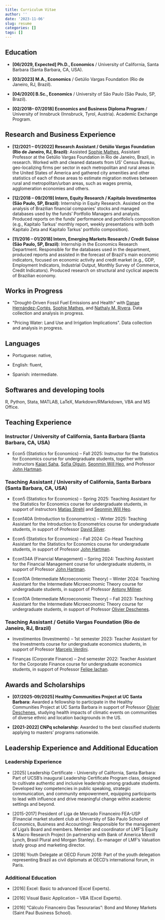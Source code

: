 ```yaml
---
title: Curriculum Vitae
author: ''
date: '2023-11-06'
slug: resume
categories: []
tags: []
---
```


## Education

-   **[06/2029, Expected] Ph.D., Economics** / University of California, Santa Barbara (Santa Barbara, CA, USA). 

-   **[03/2023] M.A., Economics** / Getúlio Vargas Foundation (Rio de Janeiro, RJ, Brazil).

-   **[04/2020] B.Sc., Economics** / University of São Paulo (São Paulo, SP, Brazil).

-   **[02/2018– 07/2018] Economics and Business Diploma Program** / University of Innsbruck (Innsbruck, Tyrol, Austria). Academic Exchange Program.

## Research and Business Experience

-   **[12/2021 – 01/2022] Research Assistant / Getúlio Vargas Foundation (Rio de Janeiro, RJ, Brazil)**: Assisted [Sophie Mathes](https://sophie-mathes.com), Assistant Professor at the Getúlio Vargas Foundation in Rio de Janeiro, Brazil, in research. Worked with and cleaned datasets from US’ Census Bureau, geo-localizing firms per sector in each metropolitan and rural areas in the United States of America and gathered city amenities and other statistics of each of those areas to estimate migration motives between rural and metropolitan/urban areas, such as wages premia, agglomeration economies and others.

-   **[12/2018 – 09/2019] Intern, Equity Research / Kapitalo Investimentos (São Paulo, SP, Brazil)**: Internship in Equity Research. Assisted on the analysis of Brazilian financial companies’ stocks and managed databases used by the funds’ Portfolio Managers and analysts. Produced reports on the funds’ performance and portfolio’s composition (e.g., Kapitalo Tarkus’ monthly report, weekly presentations with both Kapitalo Zeta and Kapitalo Tarkus’ portfolio composition).

-   **[11/2016 – 01/2018] Intern, Emerging Markets Research / Credit Suisse (São Paulo, SP, Brazil)**: Internship in the Economics Research Department. Responsible for the databases used in the department, produced reports and assisted in the forecast of Brazil's main economic indicators, focused on economic activity and credit market (e.g., GDP, Employment Indicators, Industrial Output, Monthly Survey of Commerce, Credit Indicators). Produced research on structural and cyclical aspects of Brazilian economy.

## Works in Progress


- "Drought-Driven Fossil Fuel Emissions and Health" with [Danae Hernández-Cortés](https://hernandezcortes.github.io), [Sophie Mathes](https://sophie-mathes.com), and [Nathaly M. Rivera](https://nathalyrivera.com). Data collection and analysis in progress.

- "Pricing Water: Land Use and Irrigation Implications". Data collection and analysis in progress.

## Languages

-   Portuguese: native,

-   English: fluent,

-   Spanish: intermediate.

## Softwares and developing tools

R, Python, Stata, MATLAB, LaTeX, Markdown/RMarkdown, VBA and MS Office.

## Teaching Experience

### Instructor / University of California, Santa Barbara (Santa Barbara, CA, USA)

-   Econ5 (Statistics for Economics) – Fall 2025: Instructor for the Statistics for Economics course for undergraduate students, together with instructors [Kajari Saha](https://econ.ucsb.edu/people/students/kajari-saha), [Sofia Olguin](https://econ.ucsb.edu/people/students/sofia-olguin), [Seonmin Will Heo](https://swheo.com), and Professor [John Hartman](https://econ.ucsb.edu/%7Ehartman/).

### Teaching Assistant / University of California, Santa Barbara (Santa Barbara, CA, USA)

-   Econ5 (Statistics for Economics) – Spring 2025: Teaching Assistant for the Statistics for Economics course for undergraduate students, in support of instructors [Matias Strehl](https://econ.ucsb.edu/people/students/matias-strehl-pessina) and [Seonmin Will Heo](https://swheo.com).

-   Econ140A (Introduction to Econometrics) – Winter 2025: Teaching Assistant for the Introduction to Econometrics course for undergraduate students, in support of Professor [David Silver](https://sites.google.com/site/silverdw/).

-   Econ5 (Statistics for Economics) – Fall 2024: Co-Head Teaching Assistant for the Statistics for Economics course for undergraduate students, in support of Professor [John Hartman](https://econ.ucsb.edu/%7Ehartman/).

-   Econ134A (Financial Management) – Spring 2024: Teaching Assistant for the Financial Management course for undergraduate students, in support of Professor [John Hartman](https://econ.ucsb.edu/%7Ehartman/).

-   Econ10A (Intermediate Microeconomic Theory) – Winter 2024: Teaching Assistant for the Intermediate Microeconomic Theory course for undergraduate students, in support of Professor [Antony Millner](https://antonymillner.wixsite.com/website).

-   Econ10A (Intermediate Microeconomic Theory) – Fall 2023: Teaching Assistant for the Intermediate Microeconomic Theory course for undergraduate students, in support of Professor [Olivier Deschenes](https://www.olivierdeschenes.org).

### Teaching Assistant / Getúlio Vargas Foundation (Rio de Janeiro, RJ, Brazil)

-   Investimentos (Investments) – 1st semester 2023: Teacher Assistant for the Investments course for undergraduate economics students, in support of Professor [Marcelo Verdini](http://www.epge.fgv.br/pt/professor/marcelo-verdini-maia).

-   Finanças (Corporate Finance) – 2nd semester 2022: Teacher Assistant for the Corporate Finance course for undergraduate economics students, in support of Professor [Felipe Iachan](https://sites.google.com/site/fiachan/).

## Awards and Scholarships

-   **[07/2025-09/2025] Healthy Communities Project at UC Santa Barbara:** Awarded a fellowship to participate in the Healthy Communities Project at UC Santa Barbara in support of Professor [Olivier Deschenes](https://www.olivierdeschenes.org), studying health impacts of climatic events on communities of diverse ethnic and location backgrounds in the US.

-   **[2021-2022] CNPq scholarship**: Awarded to the best classified students applying to masters’ programs nationwide.

## Leadership Experience and Additional Education

### Leadership Experience

- [2025] Leadership Certificate - University of California, Santa Barbara: Part of UCSB’s inaugural Leadership Certificate Program class, designed to cultivate authentic and inclusive leadership among graduate students. Developed key competencies in public speaking, strategic communication, and community empowerment, equipping participants to lead with influence and drive meaningful change within academic settings and beyond.

- [2015-2017] President of Liga de Mercado Financeiro FEA-USP (Financial market student club at University of São Paulo School of Economics, Business and Accounting): Responsible for the management of Liga’s Board and members. Member and coordinator of LMF’S Equity & Macro Research Project (in partnership with Bank of America Merrill Lynch, Brasil Plural and Morgan Stanley). Ex-manager of LMF’s Valuation study group and marketing director.

- [2018] Youth Delegate at OECD Forum 2018: Part of the youth delegation representing Brazil as civil diplomats at OECD’s international forum, in Paris.

### Additional Education

-   [2016] Excel: Basic to advanced (Excel Experts).

-   [2016] Visual Basic Application – VBA (Excel Experts).

-   [2016] “Cálculo Financeiro Das Tesourarias”: Bond and Money Markets (Saint Paul Business School).
